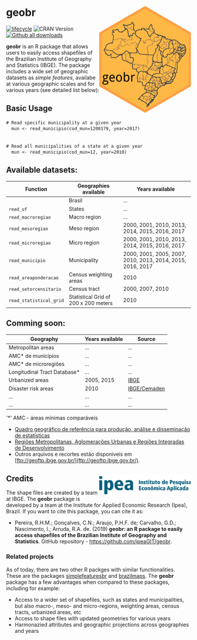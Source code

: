 # geobr <img align="right" src="man/figures/geobr_hex_logo_v0.03.png" alt="logo" width="250">
[![lifecycle](https://img.shields.io/badge/lifecycle-maturing-blue.svg)](https://www.tidyverse.org/lifecycle/#experimental)
 ![CRAN Version](http://www.r-pkg.org/badges/version/geobr)
 [![Github all downloads](https://img.shields.io/github/downloads/ipeaGIT/geobr/total.svg?label=downloads&color=green)](https://GitHub.com/ipeaGIT/geobr/releases/)


**geobr** is an R package that allows users to easily access shapefiles of the Brazilian Institute of Geography and Statistics (IBGE). The package includes a wide set of geographic datasets as *simple features*, availabe at various geographic scales and for various years (see detailed list below):

## Basic Usage
````
# Read specific municipality at a given year
  mun <- read_municipio(cod_mun=1200179, year=2017)
  
  
# Read all municipalities of a state at a given year
  mun <- read_municipio(cod_mun=12, year=2010)

````


## Available datasets:


|Function|Geographies available|Years available|
|-----|-----|-----|
|| Brasil | ... |
|`read_uf`| States | ... | 
|`read_macroregiao`| Macro region | ... | 
|`read_mesoregiao`| Meso region | 2000, 2001, 2010, 2013, 2014, 2015, 2016, 2017 |  
|`read_microregiao`| Micro region | 2000, 2001, 2010, 2013, 2014, 2015, 2016, 2017 | 
|`read_municipio`| Municipality | 2000, 2001, 2005, 2007, 2010, 2013, 2014, 2015, 2016, 2017 |
|`read_areaponderacao`| Census weighting areas | 2010 | 
|`read_setorcensitario` | Census tract | 2000, 2007, 2010 | 
|`read_statistical_grid` | Statistical Grid of 200 x 200 meters | 2010 | 


## Comming soon:

|Geography|Years available|Source|
|-----|-----|-----|
| Metropolitan areas | ... | ... |
| AMC* de municípios | ... | ... | 
| AMC* de microregiões | ... | ... | 
| Longitudinal Tract Database* | ... | ... | 
| Urbanized areas | 2005, 2015 | [IBGE](https://www.ibge.gov.br/geociencias-novoportal/cartas-e-mapas/redes-geograficas/15789-areas-urbanizadas.html) | 
| Disaster risk areas | 2010 | [IBGE/Cemaden](https://www.ibge.gov.br/geociencias-novoportal/organizacao-do-territorio/tipologias-do-territorio/21538-populacao-em-areas-de-risco-no-brasil.html?=&t=downloads) | 
| ... | ... | ... | 
| ... | ... | ... | 

'*' AMC - áreas mínimas comparáveis

* [Quadro geográfico de referência para produção, análise e disseminação de estatísticas](https://www.ibge.gov.br/geociencias/organizacao-do-territorio/analises-do-territorio/24233-quadro-geografico-de-referencia-para-producao-analise-e-disseminacao-de-estatisticas.html?=&t=o-que-e)
* [Regiões Metropolitanas, Aglomerações Urbanas e Regiões Integradas de Desenvolvimento](https://www.ibge.gov.br/geociencias/organizacao-do-territorio/estrutura-territorial/18354-regioes-metropolitanas-aglomeracoes-urbanas-e-regioes-integradas-de-desenvolvimento.html?=&t=acesso-ao-produto)
* Outros arquivos e recortes estão disponiveis em [ftp://geoftp.ibge.gov.br/](ftp://geoftp.ibge.gov.br/).


## Credits <img align="right" src="man/figures/ipea_logo.jpg" alt="ipea" width="250">

The shape files are created by a team at IBGE. The **geobr** package is developed by a team at the Institute for Applied Economic Research (Ipea), Brazil. If you want to cite this package, you can cite it as:

* Pereira, R.H.M.; Gonçalves, C.N.; Araujo, P.H.F. de; Carvalho, G.D.; Nascimento, I.; Arruda, R.A. de. (2019) **geobr: an R package to easily access shapefiles of the Brazilian Institute of Geography and Statistics**. GitHub repository - https://github.com/ipeaGIT/geobr.





### Related projects
As of today, there are two other R packges with similar functionalities. These are the packages [simplefeaturesbr](https://github.com/RobertMyles/simplefeaturesbr) and [brazilmaps](https://cran.r-project.org/web/packages/brazilmaps/brazilmaps.pdf). The **geobr** package has a few advantages when compared to these packages, including for example:
- Access to a wider set of shapefiles, such as states and municipalities, but also macro-, meso- and micro-regions, weighting areas, census tracts, urbanized areas, etc
- Access to shape files with updated geometries for various years
- Harmonazied attributes and geographic projections across geographies and years
